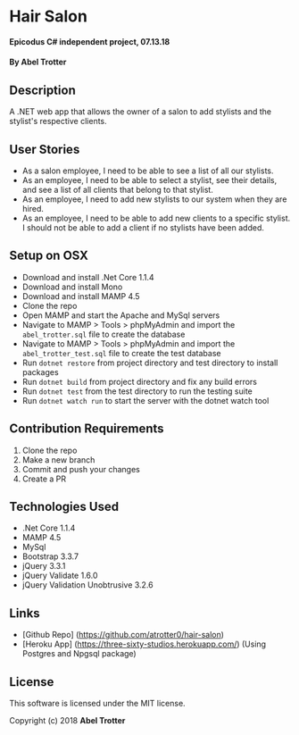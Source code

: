 # Hair Salon

#### Epicodus C# independent project, 07.13.18

#### By Abel Trotter

## Description

A .NET web app that allows the owner of a salon to add stylists and the stylist's respective clients.

## User Stories

* As a salon employee, I need to be able to see a list of all our stylists.
* As an employee, I need to be able to select a stylist, see their details, and see a list of all clients that belong to that stylist.
* As an employee, I need to add new stylists to our system when they are hired.
* As an employee, I need to be able to add new clients to a specific stylist. I should not be able to add a client if no stylists have been added.

## Setup on OSX

* Download and install .Net Core 1.1.4
* Download and install Mono
* Download and install MAMP 4.5
* Clone the repo
* Open MAMP and start the Apache and MySql servers
* Navigate to MAMP > Tools > phpMyAdmin and import the `abel_trotter.sql` file to create the database
* Navigate to MAMP > Tools > phpMyAdmin and import the `abel_trotter_test.sql` file to create the test database
* Run `dotnet restore` from project directory and test directory to install packages
* Run `dotnet build` from project directory and fix any build errors
* Run `dotnet test` from the test directory to run the testing suite
* Run `dotnet watch run` to start the server with the dotnet watch tool

## Contribution Requirements

1. Clone the repo
1. Make a new branch
1. Commit and push your changes
1. Create a PR

## Technologies Used

* .Net Core 1.1.4
* MAMP 4.5
* MySql
* Bootstrap 3.3.7
* jQuery 3.3.1
* jQuery Validate 1.6.0
* jQuery Validation Unobtrusive 3.2.6

## Links

* [Github Repo] (https://github.com/atrotter0/hair-salon)
* [Heroku App] (https://three-sixty-studios.herokuapp.com/) (Using Postgres and Npgsql package)

## License

This software is licensed under the MIT license.

Copyright (c) 2018 **Abel Trotter**
